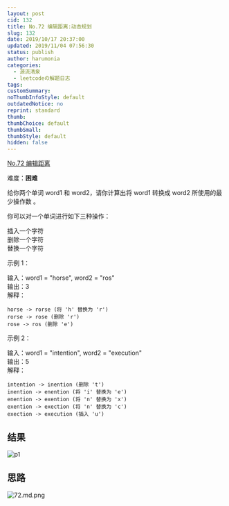```yaml
---
layout: post
cid: 132
title: No.72 编辑距离:动态规划
slug: 132
date: 2019/10/17 20:37:00
updated: 2019/11/04 07:56:30
status: publish
author: harumonia
categories:
  - 源流清泉
  - leetcodeの解题日志
tags:
customSummary:
noThumbInfoStyle: default
outdatedNotice: no
reprint: standard
thumb:
thumbChoice: default
thumbSmall:
thumbStyle: default
hidden: false
---
```


[No.72 编辑距离](https://leetcode-cn.com/problems/edit-distance/)

难度：**困难**

给你两个单词 word1 和 word2，请你计算出将 word1 转换成 word2 所使用的最少操作数 。

你可以对一个单词进行如下三种操作：

插入一个字符  
删除一个字符  
替换一个字符

<!-- more -->

示例 1：

输入：word1 = "horse", word2 = "ros"  
输出：3  
解释：

    horse -> rorse (将 'h' 替换为 'r')
    rorse -> rose (删除 'r')
    rose -> ros (删除 'e')

示例 2：

输入：word1 = "intention", word2 = "execution"  
输出：5  
解释：

    intention -> inention (删除 't')
    inention -> enention (将 'i' 替换为 'e')
    enention -> exention (将 'n' 替换为 'x')
    exention -> exection (将 'n' 替换为 'c')
    exection -> execution (插入 'u')

## 结果

![p1](https://harumona-blog.oss-cn-beijing.aliyuncs.com/old_articles/1349495973.png?Expires=1602312517&)

## 思路

![72.md.png](https://harumona-blog.oss-cn-beijing.aliyuncs.com/old_articles/1028368401.png?Expires=1602312573&)
